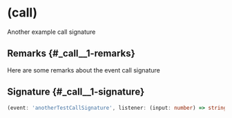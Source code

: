 # (call)

Another example call signature

## Remarks {#_call__1-remarks}

Here are some remarks about the event call signature

## Signature {#_call__1-signature}

```typescript
(event: 'anotherTestCallSignature', listener: (input: number) => string): number;
```